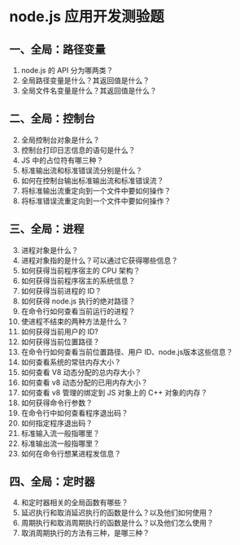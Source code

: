 # node.js 应用开发测验题

## 一、全局：路径变量

1. node.js 的 API 分为哪两类？  
1. 全局路径变量是什么？其返回值是什么？
1. 全局文件名变量是什么？其返回值是什么？  

## 二、全局：控制台

2. 全局控制台对象是什么？  
2. 控制台打印日志信息的语句是什么？
2. JS 中的占位符有哪三种？  
2. 标准输出流和标准错误流分别是什么？
2. 如何在控制台输出标准输出流和标准错误流？
2. 将标准输出流重定向到一个文件中要如何操作？
2. 将标准错误流重定向到一个文件中要如何操作？

## 三、全局：进程

3. 进程对象是什么？
3. 进程对象指的是什么？可以通过它获得哪些信息？
3. 如何获得当前程序宿主的 CPU 架构？  
3. 如何获得当前程序宿主的系统信息？
3. 如何获得当前进程的 ID？
3. 如何获得 node.js 执行的绝对路径？
3. 在命令行如何查看当前运行的进程？
3. 使进程不结束的两种方法是什么？
3. 如何获得当前用户的 ID?
3. 如何获得当前位置路径？
3. 在命令行如何查看当前位置路径、用户 ID、node.js版本这些信息？
3. 如何查看系统的常驻内存大小？
3. 如何查看 V8 动态分配的总内存大小？
3. 如何查看 v8 动态分配的已用内存大小？
3. 如何查看 v8 管理的绑定到 JS 对象上的 C++ 对象的内存？  
3. 如何获得命令行参数？
3. 在命令行中如何查看程序退出码？
3. 如何指定程序退出码？
3. 标准输入流一般指哪里？
3. 标准输出流一般指哪里？
3. 如何在命令行想某进程发信息？

## 四、全局：定时器

4. 和定时器相关的全局函数有哪些？
4. 延迟执行和取消延迟执行的函数是什么？以及他们如何使用？
4. 周期执行和取消周期执行的函数是什么？以及他们怎么使用？
4. 取消周期执行的方法有三种，是哪三种？





